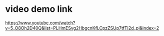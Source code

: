 # video demo link
https://www.youtube.com/watch?v=5_O8Oh2D40Q&list=PLHmESvg2HbgcnKfLCpzZSUp7tfTI2d_pi&index=2
